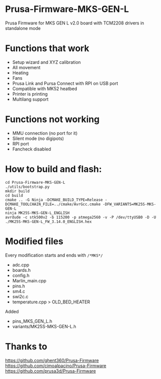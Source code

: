 # Prusa-Firmware-MKS-GEN-L
Prusa Firmware for MKS GEN L v2.0 board with TCM2208 drivers in standalone mode

# Functions that work
- Setup wizard and XYZ calibration
- All movement
- Heating
- Fans
- Prusa Link and Pursa Connect with RPI on USB port
- Compatible with MK52 heatbed
- Printer is printing
- Multilang support

# Functions not working
- MMU connection (no port for it)
- Silent mode (no digipots)
- RPI port
- Fancheck disabled

# How to build and flash:
```
cd Prusa-Firmware-MKS-GEN-L
./utils/bootstrap.py
mkdir build
cd build
cmake .. -G Ninja -DCMAKE_BUILD_TYPE=Release -DCMAKE_TOOLCHAIN_FILE=../cmake/AvrGcc.cmake -DFW_VARIANTS=MK25S-MKS-GEN-L
ninja MK25S-MKS-GEN-L_ENGLISH
avrdude -c stk500v2 -b 115200 -p atmega2560 -v -P /dev/ttyUSB0 -D -U ./MK25S-MKS-GEN-L_FW_3.14.0_ENGLISH.hex
```
# Modified files
Every modification starts and ends with `/*MKS*/`
- adc.cpp
- boards.h
- config.h
- Marlin_main.cpp
- pins.h
- sm4.c
- swi2c.c
- temperature.cpp > OLD_BED_HEATER

Added
- pins_MKS_GEN_L.h
- variants/MK25S-MKS-GEN-L.h

# Thanks to
https://github.com/ghent360/Prusa-Firmware \
https://github.com/cimoalpacino/Prusa-Firmware \
https://github.com/prusa3d/Prusa-Firmware

